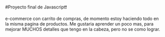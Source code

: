 #Proyecto final de Javascript❗

e-commerce con carrito de compras, de momento estoy haciendo todo en la misma pagina de productos.
Me gustaria aprender un poco mas, para mejorar MUCHOS detalles que tengo en la cabeza, pero no se como lograr.
